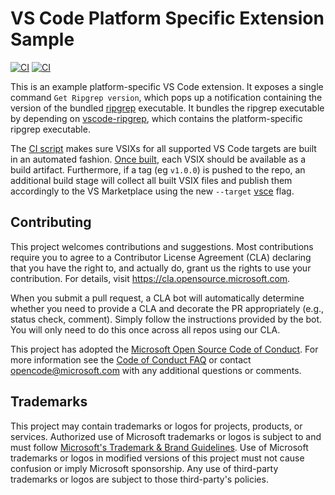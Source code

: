 # VS Code Platform Specific Extension Sample

[![CI](https://github.com/microsoft/vscode-platform-specific-sample/actions/workflows/ci.yml/badge.svg)](https://github.com/microsoft/vscode-platform-specific-sample/actions/workflows/ci.yml) 
[![CI](https://badgen.net/vs-marketplace/v/joaomoreno.vscode-platform-specific-sample)](https://marketplace.visualstudio.com/items?itemName=joaomoreno.vscode-platform-specific-sample)

This is an example platform-specific VS Code extension. It exposes a single command `Get Ripgrep version`, which pops up a notification containing the version of the bundled [ripgrep](https://github.com/BurntSushi/ripgrep) executable. It bundles the ripgrep executable by depending on [vscode-ripgrep](https://github.com/microsoft/vscode-ripgrep), which contains the platform-specific ripgrep executable.

The [CI script](https://github.com/microsoft/vscode-platform-specific-sample/actions/workflows/ci.yml) makes sure VSIXs for all supported VS Code targets are built in an automated fashion. [Once built](https://github.com/microsoft/vscode-platform-specific-sample/actions/runs/1059200691), each VSIX should be available as a build artifact. Furthermore, if a tag (eg `v1.0.0`) is pushed to the repo, an additional build stage will collect all built VSIX files and publish them accordingly to the VS Marketplace using the new `--target` [vsce](https://github.com/microsoft/vscode-vsce) flag.

## Contributing

This project welcomes contributions and suggestions.  Most contributions require you to agree to a
Contributor License Agreement (CLA) declaring that you have the right to, and actually do, grant us
the rights to use your contribution. For details, visit https://cla.opensource.microsoft.com.

When you submit a pull request, a CLA bot will automatically determine whether you need to provide
a CLA and decorate the PR appropriately (e.g., status check, comment). Simply follow the instructions
provided by the bot. You will only need to do this once across all repos using our CLA.

This project has adopted the [Microsoft Open Source Code of Conduct](https://opensource.microsoft.com/codeofconduct/).
For more information see the [Code of Conduct FAQ](https://opensource.microsoft.com/codeofconduct/faq/) or
contact [opencode@microsoft.com](mailto:opencode@microsoft.com) with any additional questions or comments.

## Trademarks

This project may contain trademarks or logos for projects, products, or services. Authorized use of Microsoft 
trademarks or logos is subject to and must follow 
[Microsoft's Trademark & Brand Guidelines](https://www.microsoft.com/en-us/legal/intellectualproperty/trademarks/usage/general).
Use of Microsoft trademarks or logos in modified versions of this project must not cause confusion or imply Microsoft sponsorship.
Any use of third-party trademarks or logos are subject to those third-party's policies.
